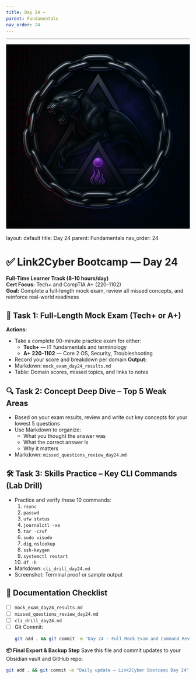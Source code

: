 ```yaml
---
title: Day 24 –
parent: Fundamentals
nav_order: 24
---
```

---
![Panther Icon](/assets/icons/icon-cyber-panther.png)

layout: default
title: Day 24
parent: Fundamentals
nav_order: 24

# ✅ Link2Cyber Bootcamp — Day 24
**Full-Time Learner Track (8–10 hours/day)**  
**Cert Focus:** Tech+ and CompTIA A+ (220-1102)  
**Goal:** Complete a full-length mock exam, review all missed concepts, and reinforce real-world readiness
## 🧪 Task 1: Full-Length Mock Exam (Tech+ or A+)
**Actions:**  
- Take a complete 90-minute practice exam for either:
  - **Tech+** — IT fundamentals and terminology
  - **A+ 220-1102** — Core 2 OS, Security, Troubleshooting
- Record your score and breakdown per domain
**Output:**  
- Markdown: `mock_exam_day24_results.md`  
- Table: Domain scores, missed topics, and links to notes
## 🔍 Task 2: Concept Deep Dive – Top 5 Weak Areas
- Based on your exam results, review and write out key concepts for your lowest 5 questions
- Use Markdown to organize:  
  - What you thought the answer was  
  - What the correct answer is  
  - Why it matters
- Markdown: `missed_questions_review_day24.md`
## 🛠️ Task 3: Skills Practice – Key CLI Commands (Lab Drill)
- Practice and verify these 10 commands:
  1. `rsync`  
  2. `passwd`  
  3. `ufw status`  
  4. `journalctl -xe`  
  5. `tar -czvf`  
  6. `sudo visudo`  
  7. `dig`, `nslookup`  
  8. `ssh-keygen`  
  9. `systemctl restart`  
  10. `df -h`
- Markdown: `cli_drill_day24.md`  
- Screenshot: Terminal proof or sample output
## 📁 Documentation Checklist
- [ ] `mock_exam_day24_results.md`  
- [ ] `missed_questions_review_day24.md`  
- [ ] `cli_drill_day24.md`  
- [ ] Git Commit:
  ```bash
  git add . && git commit -m "Day 24 – Full Mock Exam and Command Review" && git push origin main
  ```
**📦 Final Export & Backup Step**
Save this file and commit updates to your Obsidian vault and GitHub repo:
```bash
git add . && git commit -m "Daily update – Link2Cyber Bootcamp Day 24" && git push origin main
```
